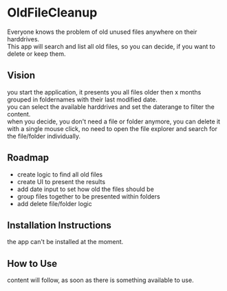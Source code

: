 # OldFileCleanup
Everyone knows the problem of old unused files anywhere on their harddrives.<br>
This app will search and list all old files, so you can decide, if you want to delete or keep them.
## Vision
you start the application, it presents you all files older then x months grouped in foldernames with their last modified date.<br>
you can select the available harddrives and set the daterange to filter the content.<br>
when you decide, you don't need a file or folder anymore, you can delete it with a single mouse click, no need to open the file explorer and search for the file/folder individually.

## Roadmap
- create logic to find all old files
- create UI to present the results
- add date input to set how old the files should be
- group files together to be presented within folders
- add delete file/folder logic

## Installation Instructions
the app can't be installed at the moment.

## How to Use
content will follow, as soon as there is something available to use.